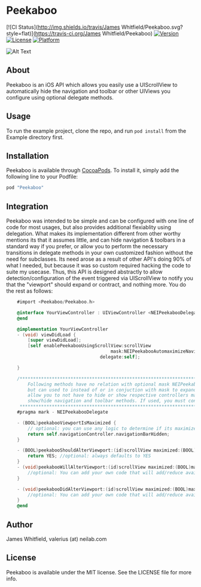 # Peekaboo

[![CI Status](http://img.shields.io/travis/James Whitfield/Peekaboo.svg?style=flat)](https://travis-ci.org/James Whitfield/Peekaboo)
[![Version](https://img.shields.io/cocoapods/v/Peekaboo.svg?style=flat)](http://cocoapods.org/pods/Peekaboo)
[![License](https://img.shields.io/cocoapods/l/Peekaboo.svg?style=flat)](http://cocoapods.org/pods/Peekaboo)
[![Platform](https://img.shields.io/cocoapods/p/Peekaboo.svg?style=flat)](http://cocoapods.org/pods/Peekaboo)


![Alt Text](https://github.com/valerius/Peekaboo/raw/master/Resources/peekaboo_animation_md.gif)

## About

Peekaboo is an iOS API which allows you easily use a UIScrollView to automatically hide the navigation and toolbar or
other UIViews you configure using optional delegate methods.

## Usage

To run the example project, clone the repo, and run `pod install` from the Example directory first.

## Installation

Peekaboo is available through [CocoaPods](http://cocoapods.org). To install
it, simply add the following line to your Podfile:

```ruby
pod "Peekaboo"
```

## Integration
Peekaboo was intended to be simple and can be configured with one line of code for most usages, but also provides 
additional flexiablity using delegation. What makes its implementation different from other worthy mentions its that it 
assumes little, and can hide navigation & toolbars in a standard way if you prefer, or allow you to perform the necessary 
transitions in delegate methods in your own customized fashion without the need for subclasses. Its need arose as a result 
of other API's doing 90% of what I needed, but because it was so custom required hacking the code to suite my usecase. 
Thus, this API is designed abstractly to allow detection/configuration of the event triggered via UIScrollView to notify you that the
"viewport" should expand or contract, and nothing more. You do the rest as follows:

```objective-c
    #import <Peekaboo/Peekaboo.h>

    @interface YourViewController : UIViewController <NEIPeekabooDelegate>
    @end

    @implementation YourViewController
    - (void) viewDidLoad {
        [super viewDidLoad];
        [self enablePeekabooUsingScrollView:scrollView
                                       mask:NEIPeekabooAutomaximizeNavigatorBar | NEIPeekabooAutomaximizeToolbar
                                   delegate:self];

    }

    /******************************************************************************************************************
        Following methods have no relation with optional mask NEIPeekabooAutomaximizeNavigatorBar and NEIPeekabooAutomaximizeToolbar,
        but can used to instead of or in conjuction with mask to expand or contract views to maximize space. Mask if provided,
        allow you to not have to hide or show respective controllers manually, but if provided, are maniuplated using standard
        show/hide navigation and toolbar methods. If used, you must conform to NEIPeekabooDelegate protocol.
     ******************************************************************************************************************/
    #pragma mark - NEIPeekabooDelegate

    - (BOOL)peekabooViewportIsMaximized {
        // optional: you can use any logic to determine if its maximized, otherwise internal logic is used of not implemented
        return self.navigationController.navigationBarHidden;
    }

    - (BOOL)peekabooShouldAlterViewport:(id)scrollView maximized:(BOOL)maximized {
        return YES; //optional: always defaults to YES
    }
    - (void)peekabooWillAlterViewport:(id)scrollView maximized:(BOOL)maximized {
        //optional: You can add your own code that will add/reduce available space.
    }

    - (void)peekabooDidAlterViewport:(id)scrollView maximized:(BOOL)maximized {
        //optional: You can add your own code that will add/reduce available space.
    }
    @end
```

## Author

James Whitfield, valerius (at) neilab.com

## License

Peekaboo is available under the MIT license. See the LICENSE file for more info.
